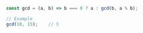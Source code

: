 ~~~ javascript
const gcd = (a, b) => b === 0 ? a : gcd(b, a % b);

// Example
gcd(10, 15);    // 5
~~~